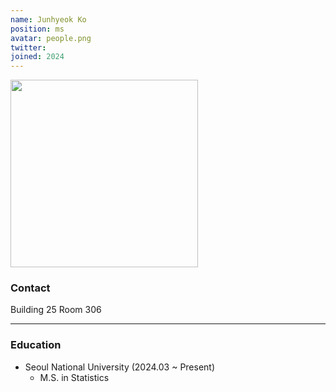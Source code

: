 ```yaml
---
name: Junhyeok Ko
position: ms
avatar: people.png
twitter:
joined: 2024
---
```


<img width="300" src="{{site.baseurl}}/images/people/{{page.avatar}}" data-action="zoom">

### Contact

<!-- <i class="fa fa-envelope-o"></i>  `jisukim@snu.ac.kr`<br> -->
<i class="fa fa-building"></i> Building 25 Room 306 <br> 

<!-- <hr>

Hello! My name is Jisu Kim and I’m a graduate student in High Dimensional Multiple Testing Lab (2024.06~). I’m interested in High Dimensional Classification and Functional Data Analysis.  -->

<hr>

### Education

* Seoul National University (2024.03 ~ Present)
    - M.S. in Statistics
    
<!-- * Korea University (2024.02)
    - B.S. in Statistics

<hr>

### Research Interests

* High Dimensional Classification
* Multiple Testing
* Functional Data Analysis -->